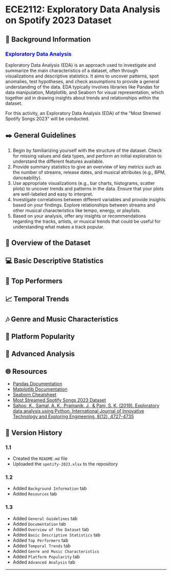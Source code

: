 #  ECE2112: Exploratory Data Analysis on Spotify 2023 Dataset

## 📖 Background Information

### <span style="color:blue"> **Exploratory Data Analysis** </span>
Exploratory Data Analysis (EDA) is an approach used to investigate and summarize the main characteristics of a dataset, often through visualizations and descriptive statistics. It aims to uncover patterns, spot anomalies, test hypotheses, and check assumptions to provide a general understanding of the data. EDA typically involves libraries like Pandas for data manipulation, Matplotlib, and Seaborn for visual representation, which together aid in drawing insights about trends and relationships within the dataset. <br> 

For this activity, an Exploratory Data Analysis (EDA) of the "Most Stremed Spotify Songs 2023" will be conducted.

## ✒️ General Guidelines
1. Begin by familiarizing yourself with the structure of the dataset. Check for missing values and data types, and perform an initial exploration to understand the different features available.
2. Provide summary statistics to give an overview of key metrics such as the number of streams, release dates, and musical attributes (e.g., BPM, danceability).
3. Use appropriate visualizations (e.g., bar charts, histograms, scatter plots) to uncover trends and patterns in the data. Ensure that your plots are well-labeled and easy to interpret.
4. Investigate correlations between different variables and provide insights based on your findings. Explore relationships between streams and other musical characteristics like tempo, energy, or playlists.
5. Based on your analysis, offer any insights or recommendations regarding the tracks, artists, or musical trends that could be useful for understanding what makes a track popular.

## 📙 Overview of the Dataset 
## 💻 Basic Descriptive Statistics
## 🎤 Top Performers
## 📈 Temporal Trends
## 🎶 Genre and Music Characteristics
## 🌠 Platform Popularity
## 🔎 Advanced Analysis



## 🌐 Resources
- [Pandas Documentation](https://pandas.pydata.org/pandas-docs/stable/)
- [Matplotlib Documentation](https://matplotlib.org/stable/contents.html)
- [Seaborn Cheatsheet](https://www.datacamp.com/cheat-sheet/python-seaborn-cheat-sheet)
- [Most Streamed Spotify Songs 2023 Dataset](https://www.kaggle.com/datasets/nelgiriyewithana/top-spotify-songs-2023)
- [Sahoo, K., Samal, A. K., Pramanik, J., & Pani, S. K. (2019). Exploratory data analysis using Python. International Journal of Innovative Technology and Exploring Engineering, 8(12), 4727-4735](https://www.researchgate.net/profile/Dr-Subhendu-Pani/publication/337146539_IJITEE/links/5dc70b124585151435fb427e/IJITEE.pdf)


## 📜 Version History

### 1.1 
- Created the `README.md` file
- Uploaded the `spotify-2023.xlsx` to the repository

### 1.2 
- Added `Background Information` tab
- Added `Resources` tab

### 1.3
- Added `General Guidelines` tab
- Added `Documentation` tab
- Added `Overview of the Dataset` tab 
- Added `Basic Descriptive Statistics` tab
- Added `Top Performers` tab
- Added `Temporal Trends` tab
- Added `Genre and Music Characteristics`
- Added `Platform Popularity` tab
- Added `Advanced Analysis` tab

---
